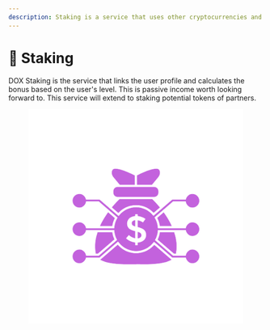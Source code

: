 ```yaml
---
description: Staking is a service that uses other cryptocurrencies and enjoys DOX.
---
```


# 🌟 Staking

DOX Staking is the service that links the user profile and calculates the bonus based on the user's level. This is passive income worth looking forward to. This service will extend to staking potential tokens of partners.

<figure><img src="../../.gitbook/assets/Staking11-removebg-preview.png" alt=""><figcaption></figcaption></figure>
